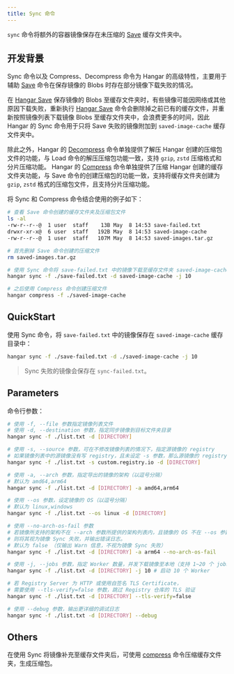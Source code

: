 ```yaml
---
title: Sync 命令
---
```


`sync` 命令将额外的容器镜像保存在未压缩的 [Save](../save/save) 缓存文件夹中。

## 开发背景

Sync 命令以及 Compress、Decompress 命令为 Hangar 的高级特性，主要用于辅助 [Save](../save/save) 命令在保存镜像的 Blobs 时存在部分镜像下载失败的情况。

在 [Hangar Save](../save/save) 保存镜像的 Blobs 至缓存文件夹时，有些镜像可能因网络或其他原因下载失败，重新执行 [Hangar Save](../save/save) 命令会删除掉之前已有的缓存文件，并重新按照镜像列表下载镜像 Blobs 至缓存文件夹中，会浪费更多的时间，因此 Hangar 的 Sync 命令用于只将 Save 失败的镜像附加到 `saved-image-cache` 缓存文件夹中。

除此之外，Hangar 的 [Decompress](decompress) 命令单独提供了解压 Hangar 创建的压缩包文件的功能，与 Load 命令的解压压缩包功能一致，支持 `gzip`, `zstd` 压缩格式和分片压缩功能。 Hangar 的 [Compress](compress) 命令单独提供了压缩 Hangar 创建的缓存文件夹功能，与 Save 命令的创建压缩包的功能一致，支持将缓存文件夹创建为 `gzip`, `zstd` 格式的压缩包文件，且支持分片压缩功能。

将 Sync 和 Compress 命令结合使用的例子如下：

```sh
# 查看 Save 命令创建的缓存文件夹及压缩包文件
ls -al
-rw-r--r--@  1 user  staff    13B May  8 14:53 save-failed.txt
drwxr-xr-x@  6 user  staff   192B May  8 14:53 saved-image-cache
-rw-r--r--@  1 user  staff   107M May  8 14:53 saved-images.tar.gz

# 首先删掉 Save 命令创建的压缩文件
rm saved-images.tar.gz

# 使用 Sync 命令将 save-failed.txt 中的镜像下载至缓存文件夹 saved-image-cache
hangar sync -f ./save-failed.txt -d saved-image-cache -j 10

# 之后使用 Compress 命令创建压缩文件
hangar compress -f ./saved-image-cache
```

## QuickStart

使用 Sync 命令，将 `save-failed.txt` 中的镜像保存在 `saved-image-cache` 缓存目录中：

```sh
hangar sync -f ./save-failed.txt -d ./saved-image-cache -j 10
```

> Sync 失败的镜像会保存在 `sync-failed.txt`。

## Parameters

命令行参数：

```sh
# 使用 -f, --file 参数指定镜像列表文件
# 使用 -d, --destination 参数，指定同步镜像到目标文件夹目录
hangar sync -f ./list.txt -d [DIRECTORY]

# 使用 -s, --source 参数，可在不修改镜像列表的情况下，指定源镜像的 registry
# 如果镜像列表中的源镜像没有写 registry，且未设定 -s 参数，那么源镜像的 registry 会被设定为默认的 docker.io
hangar sync -f ./list.txt -s custom.registry.io -d [DIRECTORY]

# 使用 -a, --arch 参数，指定导出的镜像的架构（以逗号分隔）
# 默认为 amd64,arm64
hangar sync -f ./list.txt -d [DIRECTORY] -a amd64,arm64

# 使用 --os 参数，设定镜像的 OS（以逗号分隔）
# 默认为 linux,windows
hangar sync -f ./list.txt --os linux -d [DIRECTORY]

# 使用 --no-arch-os-fail 参数
# 若镜像所支持的架构不在 --arch 参数所提供的架构列表内，且镜像的 OS 不在 --os 参数所提供的系统列表内，
# 则将其视为镜像 Sync 失败，并输出错误日志。
# 默认为 false （仅输出 Warn 信息，不视为镜像 Sync 失败）
hangar sync -f ./list.txt -d [DIRECTORY] -a arm64 --no-arch-os-fail

# 使用 -j, --jobs 参数，指定 Worker 数量，并发下载镜像至本地（支持 1~20 个 jobs）
hangar sync -f ./list.txt -d [DIRECTORY] -j 10 # 启动 10 个 Worker

# 若 Registry Server 为 HTTP 或使用自签名 TLS Certificate，
# 需要使用 --tls-verify=false 参数，跳过 Registry 仓库的 TLS 验证
hangar sync -f ./list.txt -d [DIRECTORY] --tls-verify=false

# 使用 --debug 参数，输出更详细的调试日志
hangar sync -f ./list.txt -d [DIRECTORY] --debug
```

## Others

在使用 Sync 将镜像补充至缓存文件夹后，可使用 [compress](compress) 命令压缩缓存文件夹，生成压缩包。
